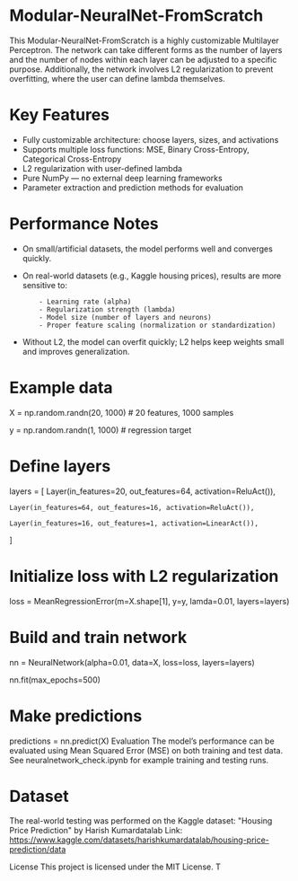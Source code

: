 # Modular-NeuralNet-FromScratch
This Modular-NeuralNet-FromScratch is a highly customizable Multilayer Perceptron. The network can take different forms as the number of layers and the number of nodes within each layer can be adjusted to a specific purpose. Additionally, the network involves L2 regularization to prevent overfitting, where the user can define lambda themselves. 

# Key Features
- Fully customizable architecture: choose layers, sizes, and activations
- Supports multiple loss functions: MSE, Binary Cross-Entropy, Categorical Cross-Entropy
- L2 regularization with user-defined lambda
- Pure NumPy — no external deep learning frameworks
- Parameter extraction and prediction methods for evaluation

# Performance Notes
- On small/artificial datasets, the model performs well and converges quickly.
  
- On real-world datasets (e.g., Kaggle housing prices), results are more sensitive to:

          - Learning rate (alpha)
          - Regularization strength (lambda)
          - Model size (number of layers and neurons)
          - Proper feature scaling (normalization or standardization)

- Without L2, the model can overfit quickly; L2 helps keep weights small and improves generalization.

# Example data
X = np.random.randn(20, 1000)  # 20 features, 1000 samples

y = np.random.randn(1, 1000)   # regression target

# Define layers
layers = [
    Layer(in_features=20, out_features=64, activation=ReluAct()),
    
    Layer(in_features=64, out_features=16, activation=ReluAct()),
    
    Layer(in_features=16, out_features=1, activation=LinearAct()),
]

# Initialize loss with L2 regularization
loss = MeanRegressionError(m=X.shape[1], y=y, lamda=0.01, layers=layers)

# Build and train network
nn = NeuralNetwork(alpha=0.01, data=X, loss=loss, layers=layers)

nn.fit(max_epochs=500)

# Make predictions
predictions = nn.predict(X)
Evaluation
The model’s performance can be evaluated using Mean Squared Error (MSE) on both training and test data.
See neuralnetwork_check.ipynb for example training and testing runs.

# Dataset
The real-world testing was performed on the Kaggle dataset:
"Housing Price Prediction" by Harish Kumardatalab
Link: https://www.kaggle.com/datasets/harishkumardatalab/housing-price-prediction/data

License
This project is licensed under the MIT License.
T
